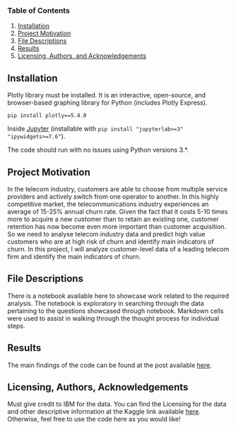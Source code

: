 ### Table of Contents

1. [Installation](#installation)
2. [Project Motivation](#motivation)
3. [File Descriptions](#files)
4. [Results](#results)
5. [Licensing, Authors, and Acknowledgements](#licensing)

## Installation <a name="installation"></a>

Plotly library must be installed. It is an interactive, open-source, and browser-based graphing library for Python (includes Plotly Express).  

`pip install plotly==5.4.0`

Inside [Jupyter](https://jupyter.org/install) (installable with `pip install "jupyterlab>=3" "ipywidgets>=7.6"`).

The code should run with no issues using Python versions 3.*.

## Project Motivation<a name="motivation"></a>

In the telecom industry, customers are able to choose from multiple service providers and actively switch from one operator to another. In this highly competitive market, the telecommunications industry experiences an average of 15-25% annual churn rate. Given the fact that it costs 5-10 times more to acquire a new customer than to retain an existing one, customer retention has now become even more important than customer acquisition. So we need to analyse telecom industry data and predict high value customers who are at high risk of churn and identify main indicators of churn. In this project, I will analyze customer-level data of a leading telecom firm and identify the main indicators of churn.

## File Descriptions <a name="files"></a>

There is a notebook available here to showcase work related to the required analysis.  The notebook is exploratory in searching through the data pertaining to the questions showcased through notebook.  Markdown cells were used to assist in walking through the thought process for individual steps.  


## Results<a name="results"></a>

The main findings of the code can be found at the post available [here](https://medium.com/@josh_2774/how-do-you-become-a-developer-5ef1c1c68711).

## Licensing, Authors, Acknowledgements<a name="licensing"></a>

Must give credit to IBM for the data.  You can find the Licensing for the data and other descriptive information at the Kaggle link available [here](https://www.kaggle.com/blastchar/telco-customer-churn).  Otherwise, feel free to use the code here as you would like! 

